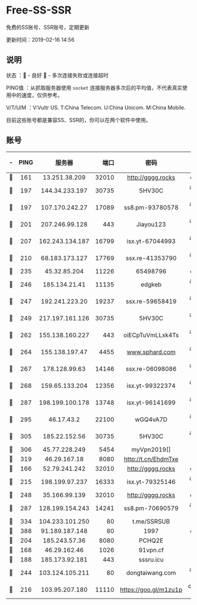 # Free-SS-SSR

免费的SS账号、SSR账号，定期更新

更新时间：2019-02-16 14:56

## 说明

状态     ：🙂 - 良好 🙁 - 多次连接失败或连接超时

PING值   ：从抓取服务器使用 `socket` 连接服务器多次后的平均值，不代表真实使用中的速度，仅供参考。

V/T/U/M  ：V:Vultr US. T:China Telecom. U:China Unicom. M:China Mobile.

目前这些账号都是兼容SS、SSR的，你可以在两个软件中使用。

## 账号

|-|PING|服务器|端口|密码|加密方式|区域|V/T/U/M|
|:----:|:----:|:-----:|-----:|:----:|:----:|:----:|:----:|
|🙂|161|13.251.38.209|32010|http://gggg.rocks|chacha20|SG|7↑/8↑/8↑/7↑|
|🙂|197|144.34.233.197|30735|5HV30C|aes-256-cfb|US|10↑/10↑/10↑/9↑|
|🙂|197|107.170.242.27|17089|ss8.pm-93780578|aes-256-cfb|US|10↑/10↑/10↑/10↑|
|🙂|201|207.246.99.128|443|Jiayou123|aes-256-cfb|US|7↑/10↑/10↑/10↑|
|🙂|207|162.243.134.187|16799|isx.yt-67044993|aes-256-cfb|US|10↑/10↑/10↑/10↑|
|🙂|210|68.183.173.127|17769|ssx.re-41353790|aes-256-cfb|US|10↑/10↑/10↑/10↑|
|🙂|235|45.32.85.204|11226|65498796|chacha20|US|10↑/10↑/10↑/10↑|
|🙂|246|185.134.21.41|11135|edgkeb|aes-256-cfb|GB|10↑/10↑/10↑/10↑|
|🙂|247|192.241.223.20|19237|ssx.re-59658419|aes-256-cfb|US|10↑/10↑/10↑/10↑|
|🙂|249|217.197.161.126|30735|5HV30C|aes-256-cfb|SG|10↑/10↑/10↑/10↑|
|🙂|262|155.138.160.227|443|oiECpTuVmLLxk4Ts|aes-256-cfb|US|6↑/10↑/10↑/10↑|
|🙂|264|155.138.197.47|4455|www.sphard.com|aes-256-cfb|US|10↑/10↑/10↑/10↑|
|🙂|267|178.128.99.63|14146|ssx.re-06098086|aes-256-cfb|SG|10↑/10↑/10↑/10↑|
|🙂|268|159.65.133.204|12356|isx.yt-99322374|aes-256-cfb|SG|9↑/9↑/9↑/9↑|
|🙂|287|198.199.100.178|13748|isx.yt-96141699|aes-256-cfb|US|10↑/10↑/10↑/10↑|
|🙂|295|46.17.43.2|22100|wGQ4vA7D|aes-256-gcm|RU|5↑/10↑/10↑/10↑|
|🙂|305|185.22.152.56|30735|5HV30C|aes-256-cfb|RU|8↑/10↑/10↑/10↑|
|🙂|306|45.77.228.249|5454|myVpn2019[]|rc4-md5|GB|10↑/10↑/10↑/10↑|
|🙂|319|46.29.167.18|8080|http://t.cn/EhdmTxe|rc4-md5|RU|10↑/10↑/10↑/10↑|
|🙂|166|52.79.241.242|32010|http://gggg.rocks|chacha20|KR|10↑/10↑/9↑/10↑|
|🙂|215|198.199.97.237|16333|isx.yt-79325146|aes-256-cfb|US|10↑/10↑/10↑/10↑|
|🙂|248|35.166.99.139|32010|http://gggg.rocks|chacha20|US|10↑/9↑/9↑/10↑|
|🙂|287|128.199.154.243|14241|ss8.pm-70690579|aes-256-cfb|SG|10↑/10↑/10↑/10↑|
|🙂|334|104.233.101.250|80|t.me/SSRSUB|rc4-md5|CA|10↑/10↑/10↑/10↑|
|🙂|388|91.189.187.148|80|1997|chacha20|US|10↑/10↑/9↓/9↓|
|🙂|204|185.243.57.36|8080|PCHQ2E|rc4-md5|US|10↑/10↑/10↑/10↑|
|🙁|168|46.29.162.46|1026|91vpn.cf|rc4-md5|RU|8↑/8↑/10↑/10↑|
|🙁|188|185.173.92.181|443|sssru.icu|rc4-md5|RU|10↑/10↑/10↑/10↑|
|🙁|244|103.124.105.211|80|dongtaiwang.com|aes-256-cfb|US|10↑/10↑/10↑/10↑|
|🙁|216|103.95.207.180|11110|https://goo.gl/m1zu1p|chacha20-ietf|US|10↑/10↑/10↑/10↑|
